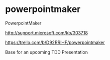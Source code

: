 powerpointmaker
===============

PowerpointMaker

http://support.microsoft.com/kb/303718

https://trello.com/b/D92RRlHF/powerpointmaker

Base for an upcoming TDD Presentation